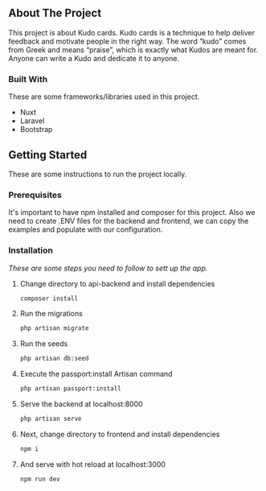 ## About The Project

This project is about Kudo cards. Kudo cards is a technique to help deliver feedback and motivate people in the right way. The word “kudo” comes from Greek and means “praise”, which is exactly what Kudos are meant for.
Anyone can write a Kudo and dedicate it to anyone.


### Built With

These are some frameworks/libraries used in this project.

* Nuxt
* Laravel
* Bootstrap

## Getting Started

These are some instructions to run the project locally.


### Prerequisites

It's important to have npm installed and composer for this project.
Also we need to create .ENV files for the backend and frontend, we can copy the examples and populate with our configuration.


### Installation

_These are some steps you need to follow to sett up the app._

1. Change directory to api-backend and install dependencies
   ```sh
   composer install
   ```
2. Run the migrations
   ```sh
   php artisan migrate
   ```
3. Run the seeds
   ```sh
   php artisan db:seed
   ```
4. Execute the passport:install Artisan command
   ```sh
   php artisan passport:install
   ```
5. Serve the backend at localhost:8000
   ```sh
   php artisan serve
   ```
6. Next, change directory to frontend and install dependencies
   ```sh
   npm i
   ```
7. And serve with hot reload at localhost:3000
   ```sh
   npm run dev
   ```